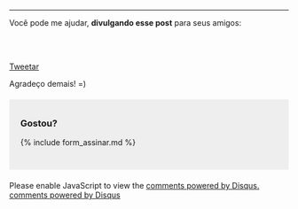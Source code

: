 
<hr/>

<p>
  Você pode me ajudar, <strong>divulgando esse post</strong> para seus amigos:
</p><p>
  
  <div class="fb-like" data-send="true" data-layout="button_count" data-width="450" data-show-faces="false" data-action="recommend"></div>

  <br/><br/>
  
  <a href="https://twitter.com/share" class="twitter-share-button" data-lang="pt">Tweetar</a>
  <script>!function(d,s,id){var js,fjs=d.getElementsByTagName(s)[0];if(!d.getElementById(id)){js=d.createElement(s);js.id=id;js.src="//platform.twitter.com/widgets.js";fjs.parentNode.insertBefore(js,fjs);}}(document,"script","twitter-wjs");</script>
  
</p><p>
  Agradeço demais! =)
</p>


<div style="background:#eee; padding:10px 20px; margin:20px 0">

  <h3> Gostou? </h3>

  {% include form_assinar.md %}

  <br/>
  
</div>

<div id="disqus_thread"></div>
<script type="text/javascript">
  /* * * CONFIGURATION VARIABLES: EDIT BEFORE PASTING INTO YOUR WEBPAGE * * */
  var disqus_shortname = 'simplesmusica'; // required: replace example with your forum shortname

  /* * * DON'T EDIT BELOW THIS LINE * * */
  (function() {
      var dsq = document.createElement('script'); dsq.type = 'text/javascript'; dsq.async = true;
      dsq.src = 'http://' + disqus_shortname + '.disqus.com/embed.js';
      (document.getElementsByTagName('head')[0] || document.getElementsByTagName('body')[0]).appendChild(dsq);
  })();
</script>
<noscript>Please enable JavaScript to view the <a href="http://disqus.com/?ref_noscript">comments powered by Disqus.</a></noscript>
<a href="http://disqus.com" class="dsq-brlink">comments powered by <span class="logo-disqus">Disqus</span></a>

